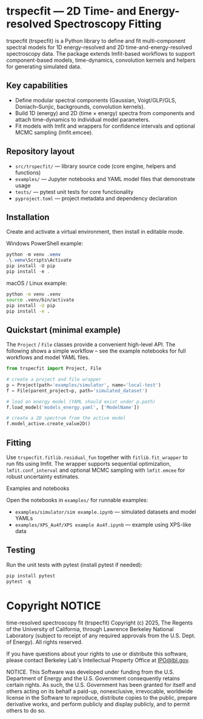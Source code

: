 # trspecfit — 2D Time- and Energy-resolved Spectroscopy Fitting
trspecfit (trspecfit) is a Python library to define and fit multi-component spectral models for 1D energy-resolved and 2D time-and-energy-resolved spectroscopy data. The package extends lmfit-based workflows to support component-based models, time-dynamics, convolution kernels and helpers for generating simulated data.

## Key capabilities
- Define modular spectral components (Gaussian, Voigt/GLP/GLS, Doniach–Sunjic,
	backgrounds, convolution kernels).
- Build 1D (energy) and 2D (time × energy) spectra from components and
	attach time-dynamics to individual model parameters.
- Fit models with lmfit and wrappers for confidence intervals and optional
	MCMC sampling (lmfit.emcee).

## Repository layout
- `src/trspecfit/` — library source code (core engine, helpers and functions)
- `examples/` — Jupyter notebooks and YAML model files that demonstrate usage
- `tests/` — pytest unit tests for core functionality
- `pyproject.toml` — project metadata and dependency declaration

## Installation

Create and activate a virtual environment, then install in editable mode.

Windows PowerShell example:

```powershell
python -m venv .venv
.\.venv\Scripts\Activate
pip install -U pip
pip install -e .
```

macOS / Linux example:

```bash
python -m venv .venv
source .venv/bin/activate
pip install -U pip
pip install -e .
```

## Quickstart (minimal example)

The `Project` / `File` classes provide a convenient high-level API. The
following shows a simple workflow – see the example notebooks for full
workflows and model YAML files.

```python
from trspecfit import Project, File

# create a project and file wrapper
p = Project(path='examples/simulator', name='local-test')
f = File(parent_project=p, path='simulated_dataset')

# load an energy model (YAML should exist under p.path)
f.load_model('models_energy.yaml', ['ModelName'])

# create a 2D spectrum from the active model
f.model_active.create_value2D()
```

## Fitting

Use `trspecfit.fitlib.residual_fun` together with `fitlib.fit_wrapper` to run
fits using lmfit. The wrapper supports sequential optimization, `lmfit.conf_interval`
and optional MCMC sampling with `lmfit.emcee` for robust uncertainty estimates.

Examples and notebooks

Open the notebooks in `examples/` for runnable examples:
- `examples/simulator/sim example.ipynb` — simulated datasets and model YAMLs
- `examples/XPS_Au4f/XPS example Au4f.ipynb` — example using XPS-like data

## Testing

Run the unit tests with pytest (install pytest if needed):

```powershell
pip install pytest
pytest -q
```

# Copyright NOTICE

time-resolved spectroscopy fit (trspecfit) Copyright (c) 2025, The Regents of the University of California, through Lawrence Berkeley National Laboratory (subject to receipt of any required approvals from the U.S. Dept. of Energy). All rights reserved.

If you have questions about your rights to use or distribute this software,
please contact Berkeley Lab's Intellectual Property Office at
IPO@lbl.gov.

NOTICE.  This Software was developed under funding from the U.S. Department
of Energy and the U.S. Government consequently retains certain rights.  As
such, the U.S. Government has been granted for itself and others acting on
its behalf a paid-up, nonexclusive, irrevocable, worldwide license in the
Software to reproduce, distribute copies to the public, prepare derivative 
works, and perform publicly and display publicly, and to permit others to do so.